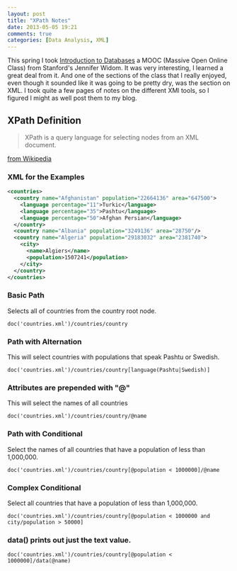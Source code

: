 ```yaml
---
layout: post
title: "XPath Notes"
date: 2013-05-05 19:21
comments: true
categories: [Data Analysis, XML] 
--- 
```


This spring I took [Introduction to Databases](https://class2go.stanford.edu/db/Winter2013) a MOOC (Massive Open Online Class) from Stanford's Jennifer Widom. It was very interesting, I learned a great deal from it. And one of the sections of the class that I really enjoyed, even though it sounded like it was going to be pretty dry, was the section on XML. I took quite a few pages of notes on the different XMl tools, so I figured I might as well post them to my blog.

## XPath Definition
> XPath is a query language for selecting nodes from an XML document.

[from Wikipedia](http://en.wikipedia.org/wiki/XPath)

### XML for the Examples
``` xml countries.xml
<countries>
  <country name="Afghanistan" population="22664136" area="647500">
    <language percentage="11">Turkic</language>
    <language percentage="35">Pashtu</language>
    <language percentage="50">Afghan Persian</language>
  </country>
  <country name="Albania" population="3249136" area="28750"/>
  <country name="Algeria" population="29183032" area="2381740">
    <city>
      <name>Algiers</name>
      <population>1507241</population>
    </city>
  </country>
</countries>
```

### Basic Path
Selects all of countries from the country root node.
``` xquery
doc('countries.xml')/countries/country
```

<!--more-->
### Path with Alternation
This will select countries with populations that speak Pashtu or Swedish.
``` xquery
doc('countries.xml')/countries/country[language(Pashtu|Swedish)]
```

### Attributes are prepended with "@"
This will select the names of all countries
``` xquery
doc('countries.xml')/countries/country/@name
```

### Path with Conditional
Select the names of all countries that have a population of less than 1,000,000.
``` xquery
doc('countries.xml')/countries/country[@population < 1000000]/@name
```

### Complex Conditional
Select all countries that have a population of less than 1,000,000.
``` xquery
doc('countries.xml')/countries/country[@population < 1000000 and city/population > 50000]
```

### data() prints out just the text value.
``` 
doc('countries.xml')/countries/country[@population < 1000000]/data(@name)
```

